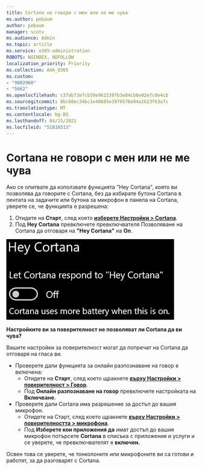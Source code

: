 ```yaml
---
title: Cortana не говори с мен или не ме чува
ms.author: pebaum
author: pebaum
manager: scotv
ms.audience: Admin
ms.topic: article
ms.service: o365-administration
ROBOTS: NOINDEX, NOFOLLOW
localization_priority: Priority
ms.collection: Adm_O365
ms.custom:
- "9002960"
- "5662"
ms.openlocfilehash: c37ab73efcb39e9615397b3e84cb6e02efc0e4cb
ms.sourcegitcommit: 8bc60ec34bc1e40685e3976576e04a2623f63a7c
ms.translationtype: MT
ms.contentlocale: bg-BG
ms.lasthandoff: 04/15/2021
ms.locfileid: "51816513"
---
```

# <a name="cortana-doesnt-talk-to-me-or-cant-hear-me"></a>Cortana не говори с мен или не ме чува

Ако се опитвате да използвате функцията "Hey Cortana", която ви позволява да говорите с Cortana, без да избирате бутона Cortana в лентата на задачите или бутона за микрофон в панела на Cortana, уверете се, че функцията е разрешена:

1. Отидете на **Старт**, след което **[изберете Настройки > Cortana](ms-settings:cortana?activationSource=GetHelp)**.
2. Под **Hey Cortana** превключете превключвателя Позволяване на Cortana да отговаря на **"Hey Cortana"** на **On**.

![Hey Cortana](media/hey-cortana.png)

**Настройките ви за поверителност не позволяват ли Cortana да ви чува?**

Вашите настройки за поверителност могат да попречат на Cortana да отговаря на гласа ви.
- Проверете дали функцията за онлайн разпознаване на говор е включена:
    - Отидете на **Старт**, след което щракнете **[върху Настройки > поверителност > Говор](ms-settings:privacy-speech?activationSource=GetHelp)**.
    - Под **Онлайн разпознаване на говор** превключете настройката на **Включване**.
- Проверете дали Cortana има разрешение за достъп до вашия микрофон. 
    - Отидете на Старт, след което щракнете **[върху Настройки > поверителността > микрофона](ms-settings:privacy-microphone?activationSource=GetHelp)**.
    - Под **Изберете кои приложения да** имат достъп до вашия микрофон потърсете **Cortana** в списъка с приложения и услуги и се уверете, че превключвателят е **включен.**

Освен това се уверете, че тонколоните или микрофоните ви са готови и работят, за да разговарят с Cortana.
